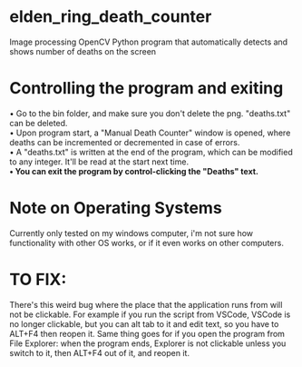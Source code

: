 # elden_ring_death_counter
 Image processing OpenCV Python program that automatically detects and shows number of deaths on the screen

 # Controlling the program and exiting
  • Go to the bin folder, and make sure you don't delete the png. "deaths.txt" can be deleted.  
  • Upon program start, a "Manual Death Counter" window is opened, where deaths can be incremented or decremented in case of errors.  
  • A "deaths.txt" is written at the end of the program, which can be modified to any integer. It'll be read at the start next time.  
**• You can exit the program by control-clicking the "Deaths" text.**

 # Note on Operating Systems
   Currently only tested on my windows computer, i'm not sure how functionality with other OS works, or if it even works on other computers.

# TO FIX:
 There's this weird bug where the place that the application runs from will not be clickable. For example if you run the script from VSCode, VSCode is no longer clickable, but you can alt tab to it and edit text, so you have to ALT+F4 then reopen it. Same thing goes for if you open the program from File Explorer: when the program ends, Explorer is not clickable unless you switch to it, then ALT+F4 out of it, and reopen it.
